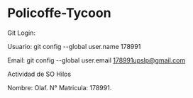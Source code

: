 # Policoffe-Tycoon

Git Login:

Usuario:
git config --global user.name 178991

Email:
git config --global user.email 178991upslp@gmail.com

Actividad de SO Hilos

Nombre: Olaf.
N° Matricula: 178991.